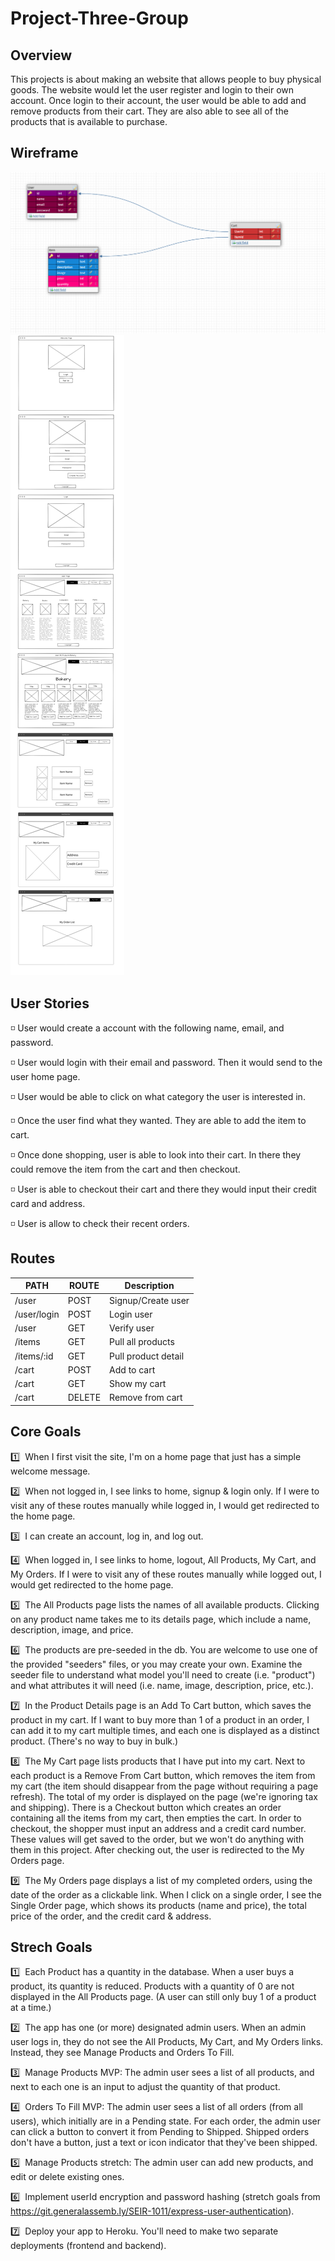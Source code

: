 # Project-Three-Group

## Overview

This projects is about making an website that allows people to buy physical goods. The website would let the user register and login to their own account. Once login to their account, the user would be able to add and remove products from their cart. They are also able to see all of the products that is available to purchase. 

## Wireframe

![Wireframe](./images/erd.png)
![Wireframe](./images/wireframe.png)

## User Stories

:white_medium_small_square: User would create a account with the following name, email, and password.

:white_medium_small_square: User would login with their email and password. Then it would send to the user home page. 

:white_medium_small_square: User would be able to click on what category the user is interested in. 

:white_medium_small_square: Once the user find what they wanted. They are able to add the item to cart. 

:white_medium_small_square: Once done shopping, user is able to look into their cart. In there they could remove the item from the cart and then checkout. 

:white_medium_small_square: User is able to checkout their cart and there they would input their credit card and address. 

:white_medium_small_square: User is allow to check their recent orders.

## Routes 
| PATH | ROUTE | Description |
| --- | --- | --- |
| /user | POST | Signup/Create user |
| /user/login | POST | Login user |
| /user | GET | Verify user |
| /items | GET | Pull all products |
| /items/:id | GET | Pull product detail |
| /cart | POST | Add to cart |
| /cart | GET | Show my cart |
| /cart | DELETE | Remove from cart |

## Core Goals 

:one:&nbsp; When I first visit the site, I'm on a home page that just has a simple welcome message.

:two:&nbsp; When not logged in, I see links to home, signup & login only. If I were to visit any of these routes manually while logged in, I would get redirected to the home page.

:three:&nbsp; I can create an account, log in, and log out.

:four:&nbsp; When logged in, I see links to home, logout, All Products, My Cart, and My Orders. If I were to visit any of these routes manually while logged out, I would get redirected to the home page.

:five:&nbsp; The All Products page lists the names of all available products. Clicking on any product name takes me to its details page, which include a name, description, image, and price.

:six:&nbsp; The products are pre-seeded in the db. You are welcome to use one of the provided "seeders" files, or you may create your own. Examine the seeder file to understand what model you'll need to create (i.e. "product") and what attributes it will need (i.e. name, image, description, price, etc.).

:seven:&nbsp; In the Product Details page is an Add To Cart button, which saves the product in my cart. If I want to buy more than 1 of a product in an order, I can add it to my cart multiple times, and each one is displayed as a distinct product. (There's no way to buy in bulk.)

:eight:&nbsp; The My Cart page lists products that I have put into my cart. Next to each product is a Remove From Cart button, which removes the item from my cart (the item should disappear from the page without requiring a page refresh). The total of my order is displayed on the page (we're ignoring tax and shipping). There is a Checkout button which creates an order containing all the items from my cart, then empties the cart. In order to checkout, the shopper must input an address and a credit card number. These values will get saved to the order, but we won't do anything with them in this project. After checking out, the user is redirected to the My Orders page.

:nine:&nbsp; The My Orders page displays a list of my completed orders, using the date of the order as a clickable link. When I click on a single order, I see the Single Order page, which shows its products (name and price), the total price of the order, and the credit card & address.

## Strech Goals

:one:&nbsp; Each Product has a quantity in the database. When a user buys a product, its quantity is reduced. Products with a quantity of 0 are not displayed in the All Products page. (A user can still only buy 1 of a product at a time.)

:two:&nbsp; The app has one (or more) designated admin users. When an admin user logs in, they do not see the All Products, My Cart, and My Orders links. Instead, they see Manage Products and Orders To Fill.

:three:&nbsp; Manage Products MVP: The admin user sees a list of all products, and next to each one is an input to adjust the quantity of that product.

:four:&nbsp; Orders To Fill MVP: The admin user sees a list of all orders (from all users), which initially are in a Pending state. For each order, the admin user can click a button to convert it from Pending to Shipped. Shipped orders don't have a button, just a text or icon indicator that they've been shipped.

:five:&nbsp; Manage Products stretch: The admin user can add new products, and edit or delete existing ones.

:six:&nbsp; Implement userId encryption and password hashing (stretch goals from https://git.generalassemb.ly/SEIR-1011/express-user-authentication).

:seven:&nbsp; Deploy your app to Heroku. You'll need to make two separate deployments (frontend and backend).
